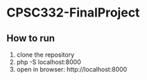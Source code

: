 # CPSC332-FinalProject

## How to run
1. clone the repository
2. php -S localhost:8000
3. open in browser: http://localhost:8000
